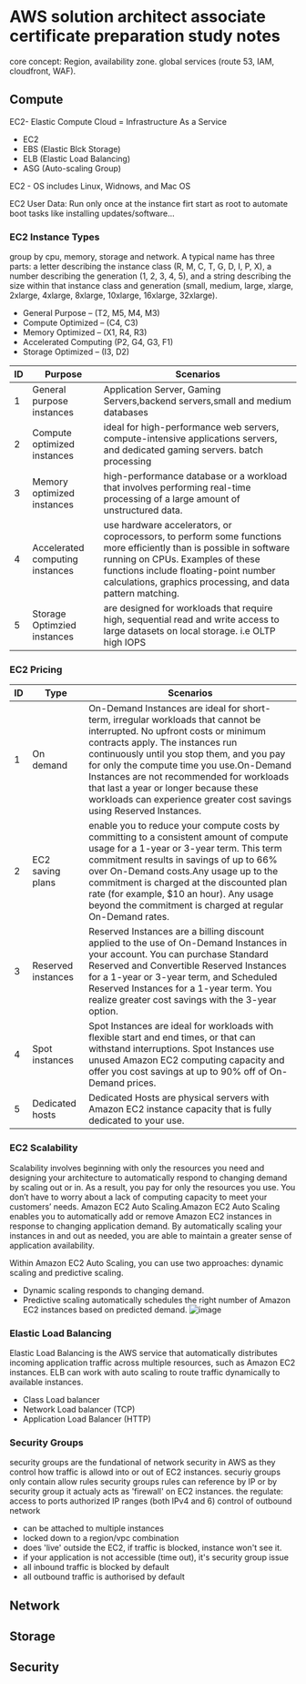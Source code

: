 # AWS solution architect associate certificate preparation study notes

core concept: Region, availability zone. global services (route 53, IAM, cloudfront, WAF).

## Compute

EC2- Elastic Compute Cloud = Infrastructure As a Service
* EC2
* EBS (Elastic Blck Storage)
* ELB (Elastic Load Balancing)
* ASG (Auto-scaling Group)

EC2 - OS includes Linux, Widnows, and Mac OS

EC2 User Data: Run only once at the instance firt start as root to automate boot tasks like installing updates/software...


### EC2 Instance Types
group by cpu, memory, storage and network.
A typical name has three parts: a letter describing the instance class (R, M, C, T, G, D, I, P, X), a number describing the generation (1, 2, 3, 4, 5), and a string describing the size within that instance class and generation (small, medium, large, xlarge, 2xlarge, 4xlarge, 8xlarge, 10xlarge, 16xlarge, 32xlarge).
* General Purpose – (T2, M5, M4, M3)
* Compute Optimized – (C4, C3)
* Memory Optimized – (X1, R4, R3)
* Accelerated Computing (P2, G4, G3, F1)
* Storage Optimized – (I3, D2)

ID|Purpose|Scenarios
------------ | ------------- | ----------
1  | General purpose instances | Application Server, Gaming Servers,backend servers,small and medium databases
2  | Compute optimized instances |  ideal for high-performance web servers, compute-intensive applications servers, and dedicated gaming servers. batch processing
3  | Memory optimized instances |  high-performance database or a workload that involves performing real-time processing of a large amount of unstructured data. 
4 | Accelerated computing instances | use hardware accelerators, or coprocessors, to perform some functions more efficiently than is possible in software running on CPUs. Examples of these functions include floating-point number calculations, graphics processing, and data pattern matching.
5 | Storage Optimzied instances |  are designed for workloads that require high, sequential read and write access to large datasets on local storage. i.e OLTP high IOPS 

### EC2  Pricing
ID|Type|Scenarios
------ | ------- | ----------
1 | On demand | On-Demand Instances are ideal for short-term, irregular workloads that cannot be interrupted. No upfront costs or minimum contracts apply. The instances run continuously until you stop them, and you pay for only the compute time you use.On-Demand Instances are not recommended for workloads that last a year or longer because these workloads can experience greater cost savings using Reserved Instances.
2 | EC2 saving plans |  enable you to reduce your compute costs by committing to a consistent amount of compute usage for a 1-year or 3-year term. This term commitment results in savings of up to 66% over On-Demand costs.Any usage up to the commitment is charged at the discounted plan rate (for example, $10 an hour). Any usage beyond the commitment is charged at regular On-Demand rates.
3 | Reserved instances | Reserved Instances are a billing discount applied to the use of On-Demand Instances in your account. You can purchase Standard Reserved and Convertible Reserved Instances for a 1-year or 3-year term, and Scheduled Reserved Instances for a 1-year term. You realize greater cost savings with the 3-year option.
4 | Spot instances | Spot Instances are ideal for workloads with flexible start and end times, or that can withstand interruptions. Spot Instances use unused Amazon EC2 computing capacity and offer you cost savings at up to 90% off of On-Demand prices.
5 | Dedicated hosts | Dedicated Hosts are physical servers with Amazon EC2 instance capacity that is fully dedicated to your use. 

### EC2 Scalability
Scalability involves beginning with only the resources you need and designing your architecture to automatically respond to changing demand by scaling out or in. As a result, you pay for only the resources you use. You don’t have to worry about a lack of computing capacity to meet your customers’ needs.
Amazon EC2 Auto Scaling.Amazon EC2 Auto Scaling enables you to automatically add or remove Amazon EC2 instances in response to changing application demand. By automatically scaling your instances in and out as needed, you are able to maintain a greater sense of application availability.

Within Amazon EC2 Auto Scaling, you can use two approaches: dynamic scaling and predictive scaling.

* Dynamic scaling responds to changing demand. 
* Predictive scaling automatically schedules the right number of Amazon EC2 instances based on predicted demand.
![image](https://user-images.githubusercontent.com/85909185/129497947-1b7e565e-eccc-4ede-ab1a-01e943290e66.png)

### Elastic Load Balancing
Elastic Load Balancing is the AWS service that automatically distributes incoming application traffic across multiple resources, such as Amazon EC2 instances.
ELB can work with auto scaling to route traffic dynamically to available instances. 
* Class Load balancer
* Network Load balancer (TCP)
* Application Load Balancer (HTTP)

### Security Groups
security groups are the fundational of network security in AWS as they control how traffic is allowd into or out of EC2 instances.
securiy groups only contain allow rules
security groups rules can reference by IP or by security group
it actualy acts as 'firewall' on EC2 instances. the regulate:
access to ports
authorized IP ranges (both IPv4 and 6)
control of outbound network
* can be attached to multiple instances
* locked down to a region/vpc combination
* does 'live' outside the EC2, if traffic is blocked, instance won't see it.
* if your application is not accessible (time out), it's security group issue
* all inbound traffic is blocked by default 
* all outbound traffic is authorised by default 

## Network

## Storage

## Security


